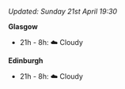 *Updated: Sunday 21st April 19:30*

**Glasgow**

* 21h - 8h: :cloud: Cloudy

**Edinburgh**

* 21h - 8h: :cloud: Cloudy
